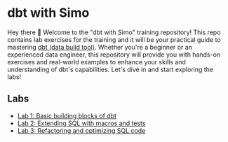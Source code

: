 # dbt with Simo

Hey there 👋 Welcome to the "dbt with Simo" training repository! This repo contains lab exercises for the training and it will be your practical guide to mastering [dbt (data build tool)](https://www.getdbt.com/). Whether you're a beginner or an experienced data engineer, this repository will provide you with hands-on exercises and real-world examples to enhance your skills and understanding of dbt's capabilities. Let's dive in and start exploring the labs!

## Labs

* [Lab 1: Basic building blocks of dbt](labs/lab-1/README.md)
* [Lab 2: Extending SQL with macros and tests](labs/lab-2/README.md)
* [Lab 3: Refactoring and optimizing SQL code](labs/lab-3/README.md)